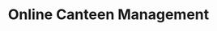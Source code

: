 ---
layout: default
title: Online Canteen Management
duration: Aug 2017 - Dec 2017
category: projects
desc: A management system for canteen which works online. It includes the functionality from online order to deliver the product.
---
